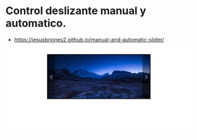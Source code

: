 # Control deslizante manual y automatico.

* https://jesusbriones2.github.io/manual-and-automatic-slider/

![Page capture](page_capture.png "Page capture")
